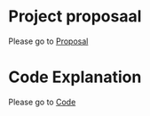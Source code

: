 # Project proposaal
Please go to [Proposal](proposal.md)

# Code Explanation
Please go to [Code](code.md)